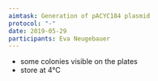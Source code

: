 ```yaml
---
aimtask: Generation of pACYC184 plasmid
protocol: "-"
date: 2019-05-29
participants: Eva Neugebauer
---
```

* some colonies visible on the plates
* store at 4°C
